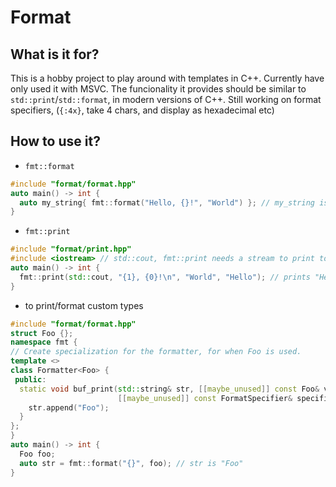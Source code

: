 # Format

## What is it for?

This is a hobby project to play around with templates in C++. Currently have only used it with MSVC.
The funcionality it provides should be similar to `std::print`/`std::format`, in modern versions of C++.
Still working on format specifiers, (`{:4x}`, take 4 chars, and display as hexadecimal etc)

## How to use it?

- `fmt::format`
```cpp
#include "format/format.hpp"
auto main() -> int {
  auto my_string{ fmt::format("Hello, {}!", "World") }; // my_string is "Hello, World!"
}
```

- `fmt::print`
```cpp
#include "format/print.hpp"
#include <iostream> // std::cout, fmt::print needs a stream to print to.
auto main() -> int {
  fmt::print(std::cout, "{1}, {0}!\n", "World", "Hello"); // prints "Hello, World!\n"
}
```

- to print/format custom types
```cpp
#include "format/format.hpp"
struct Foo {};
namespace fmt {
// Create specialization for the formatter, for when Foo is used.
template <>
class Formatter<Foo> {
 public:
  static void buf_print(std::string& str, [[maybe_unused]] const Foo& val,
                        [[maybe_unused]] const FormatSpecifier& specifier) {
    str.append("Foo");
  }
};
}
auto main() -> int {
  Foo foo;
  auto str = fmt::format("{}", foo); // str is "Foo"
}
```
